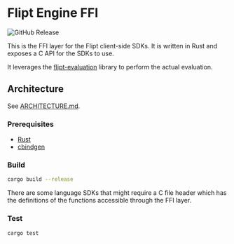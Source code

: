 # Flipt Engine FFI

![GitHub Release](https://img.shields.io/github/v/release/flipt-io/flipt-client-sdks?filter=flipt-engine-ffi-*)

This is the FFI layer for the Flipt client-side SDKs. It is written in Rust and exposes a C API for the SDKs to use.

It leverages the [flipt-evaluation](../flipt-evaluation) library to perform the actual evaluation.

## Architecture

See [ARCHITECTURE.md](../ARCHITECTURE.md).

### Prerequisites

- [Rust](https://www.rust-lang.org/tools/install)
- [cbindgen](https://github.com/mozilla/cbindgen)

### Build

```bash
cargo build --release
```

There are some language SDKs that might require a C file header which has the definitions of the functions accessible through the FFI layer.

### Test

```bash
cargo test
```